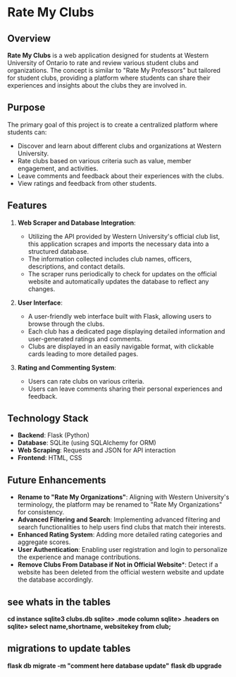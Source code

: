 # Rate My Clubs

## Overview

**Rate My Clubs** is a web application designed for students at Western University of Ontario to rate and review various student clubs and organizations. The concept is similar to "Rate My Professors" but tailored for student clubs, providing a platform where students can share their experiences and insights about the clubs they are involved in.

## Purpose

The primary goal of this project is to create a centralized platform where students can:
- Discover and learn about different clubs and organizations at Western University.
- Rate clubs based on various criteria such as value, member engagement, and activities.
- Leave comments and feedback about their experiences with the clubs.
- View ratings and feedback from other students.

## Features

1. **Web Scraper and Database Integration**:
   - Utilizing the API provided by Western University's official club list, this application scrapes and imports the necessary data into a structured database. 
   - The information collected includes club names, officers, descriptions, and contact details.
   - The scraper runs periodically to check for updates on the official website and automatically updates the database to reflect any changes.

2. **User Interface**:
   - A user-friendly web interface built with Flask, allowing users to browse through the clubs.
   - Each club has a dedicated page displaying detailed information and user-generated ratings and comments.
   - Clubs are displayed in an easily navigable format, with clickable cards leading to more detailed pages.

3. **Rating and Commenting System**:
   - Users can rate clubs on various criteria.
   - Users can leave comments sharing their personal experiences and feedback.

## Technology Stack

- **Backend**: Flask (Python)
- **Database**: SQLite (using SQLAlchemy for ORM)
- **Web Scraping**: Requests and JSON for API interaction
- **Frontend**: HTML, CSS

## Future Enhancements

- **Rename to "Rate My Organizations"**: Aligning with Western University's terminology, the platform may be renamed to "Rate My Organizations" for consistency.
- **Advanced Filtering and Search**: Implementing advanced filtering and search functionalities to help users find clubs that match their interests.
- **Enhanced Rating System**: Adding more detailed rating categories and aggregate scores.
- **User Authentication**: Enabling user registration and login to personalize the experience and manage contributions.
- **Remove Clubs From Database if Not in Official Website***: Detect if a website has been deleted from the official western website and update the database accordingly.


## see whats in the tables
**cd instance**
**sqlite3 clubs.db**
**sqlite> .mode column**
**sqlite> .headers on**
**sqlite> select name,shortname, websitekey from club;**

## migrations to update tables
**flask db migrate -m "comment here database update"**
**flask db upgrade**
